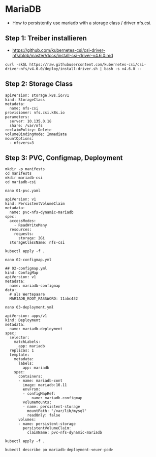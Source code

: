 # MariaDB 

  * How to persistently use mariadb with a storage class / driver nfs.csi.

## Step 1: Treiber installieren 

  * https://github.com/kubernetes-csi/csi-driver-nfs/blob/master/docs/install-csi-driver-v4.6.0.md

```
curl -skSL https://raw.githubusercontent.com/kubernetes-csi/csi-driver-nfs/v4.6.0/deploy/install-driver.sh | bash -s v4.6.0 --
```

## Step 2: Storage Class 

```
apiVersion: storage.k8s.io/v1
kind: StorageClass
metadata:
  name: nfs-csi
provisioner: nfs.csi.k8s.io
parameters:
  server: 10.135.0.18
  share: /var/nfs
reclaimPolicy: Delete
volumeBindingMode: Immediate
mountOptions:
  - nfsvers=3
```

## Step 3: PVC, Configmap, Deployment 

```
mkdir -p manifests
cd manifests
mkdir mariadb-csi
cd mariadb-csi
```

```
nano 01-pvc.yaml
```

```
apiVersion: v1
kind: PersistentVolumeClaim
metadata:
  name: pvc-nfs-dynamic-mariadb
spec:
  accessModes:
    - ReadWriteMany
  resources:
    requests:
      storage: 2Gi
  storageClassName: nfs-csi
```

```
kubectl apply -f .
```

```
nano 02-configmap.yml
```

```
## 02-configmap.yml
kind: ConfigMap
apiVersion: v1
metadata:
  name: mariadb-configmap
data:
  # als Wertepaare
  MARIADB_ROOT_PASSWORD: 11abc432
```

```
nano 03-deployment.yml
```


```
apiVersion: apps/v1
kind: Deployment
metadata:
  name: mariadb-deployment
spec:
  selector:
    matchLabels:
      app: mariadb
  replicas: 1
  template:
    metadata:
      labels:
        app: mariadb
    spec:
      containers:
      - name: mariadb-cont
        image: mariadb:10.11
        envFrom:
        - configMapRef:
            name: mariadb-configmap
        volumeMounts:
        - name: persistent-storage
          mountPath: "/var/lib/mysql"
          readOnly: false
      volumes:
      - name: persistent-storage
        persistentVolumeClaim:
          claimName: pvc-nfs-dynamic-mariadb
```

```
kubectl apply -f .
```

```
kubectl describe po mariadb-deployment-<euer-pod>
```
